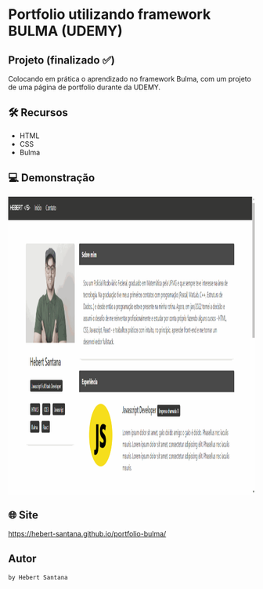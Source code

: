 # Portfolio utilizando framework BULMA (UDEMY)
## Projeto (finalizado :white_check_mark:)

Colocando em prática o aprendizado no framework Bulma, com um projeto de uma página de portfolio durante da UDEMY.

## 🛠️ Recursos

* HTML
* CSS
* Bulma


## 💻 Demonstração
 <p align="center">
 <img align="center" width="681" height="608" alt="demonstração" src="./assets/img/bulma-page.gif" />
 </p>

## 🌐 Site

<https://hebert-santana.github.io/portfolio-bulma/>

## Autor
~~~ javascript
by Hebert Santana
~~~